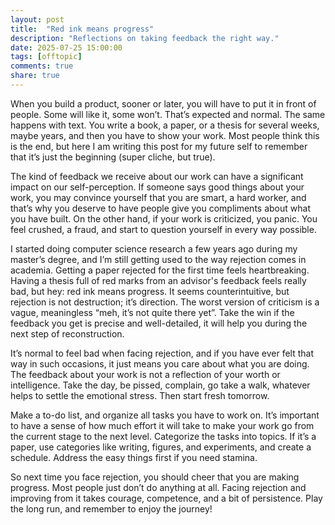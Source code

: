 ```yaml
---
layout: post
title:  "Red ink means progress"
description: "Reflections on taking feedback the right way."
date: 2025-07-25 15:00:00
tags: [offtopic]
comments: true
share: true
---
```


When you build a product, sooner or later, you will have to put it in front of people. Some will like it, some won’t. That’s expected and normal. The same happens with text. You write a book, a paper, or a thesis for several weeks, maybe years, and then you have to show your work. Most people think this is the end, but here I am writing this post for my future self to remember that it’s just the beginning (super cliche, but true).

The kind of feedback we receive about our work can have a significant impact on our self-perception. If someone says good things about your work, you may convince yourself that you are smart, a hard worker, and that’s why you deserve to have people give you compliments about what you have built. On the other hand, if your work is criticized, you panic. You feel crushed, a fraud, and start to question yourself in every way possible.

I started doing computer science research a few years ago during my master’s degree, and I’m still getting used to the way rejection comes in academia. Getting a paper rejected for the first time feels heartbreaking. Having a thesis full of red marks from an advisor's feedback feels really bad, but hey: red ink means progress. It seems counterintuitive, but rejection is not destruction; it’s direction. The worst version of criticism is a vague, meaningless “meh, it’s not quite there yet”. Take the win if the feedback you get is precise and well-detailed, it will help you during the next step of reconstruction.

It’s normal to feel bad when facing rejection, and if you have ever felt that way in such occasions, it just means you care about what you are doing. The feedback about your work is not a reflection of your worth or intelligence. Take the day, be pissed, complain, go take a walk, whatever helps to settle the emotional stress. Then start fresh tomorrow. 

Make a to-do list, and organize all tasks you have to work on. It’s important to have a sense of how much effort it will take to make your work go from the current stage to the next level. Categorize the tasks into topics. If it’s a paper, use categories like writing, figures, and experiments, and create a schedule. Address the easy things first if you need stamina.

So next time you face rejection, you should cheer that you are making progress. Most people just don’t do anything at all. Facing rejection and improving from it takes courage, competence, and a bit of persistence. Play the long run, and remember to enjoy the journey!